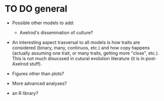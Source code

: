# TO DO general

* Possible other models to add:

  * Axelrod's dissemination of culture?

* An interesting aspect trasversal to all models is how traits are considered (binary, many, continuos, etc.) and how copy happens (actually assuming one trait, or many traits, getting more "close", etc.). This is not much disucssed in cutural evolution literature (it is in post-Axelrod stuff).

* Figures other than plots?

* More advanced analyses?

* an R library? 
 